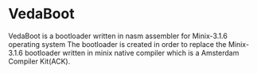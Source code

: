 # VedaBoot
VedaBoot is a bootloader written in nasm assembler for Minix-3.1.6 operating system
The bootloader is created in order to replace the Minix-3.1.6 bootloader written in minix native compiler
which is a Amsterdam Compiler Kit(ACK).
